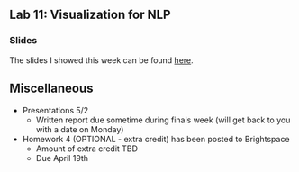 ## Lab 11: Visualization for NLP 
### Slides

The slides I showed this week can be found [here](https://ctsilva.github.io/2024-VisML-CDS/Labs/Lab_Week_12/VisML-Lab-Week12-slides). 

## Miscellaneous 
* Presentations 5/2 
    * Written report due sometime during finals week (will get back to you with a date on Monday)
* Homework 4 (OPTIONAL - extra credit) has been posted to Brightspace
    * Amount of extra credit TBD
    * Due April 19th

